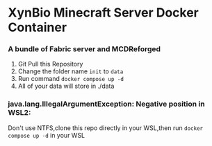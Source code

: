 # XynBio Minecraft Server Docker Container

### A bundle of Fabric server and MCDReforged

1. Git Pull this Repository
2. Change the folder name `init` to `data`
3. Run command `docker compose up -d`
4. All of your data will store in ./data

### java.lang.IllegalArgumentException: Negative position in WSL2:
Don't use NTFS,clone this repo directly in your WSL,then run `docker compose up -d` in your WSL
